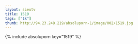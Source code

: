 ```yaml
--- 
layout: sieutv
title: 1519
tags: ["1k"]
thumb: http://94.23.248.219/absoluporn-1/image/002/1519.jpg
---
```

{% include absoluporn key="1519" %} 
